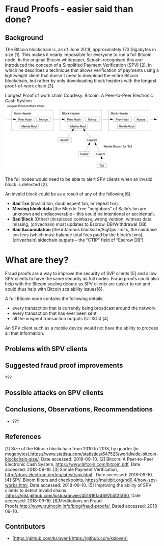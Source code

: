 # Fraud Proofs - easier said than done?

## Background
The Bitcoin blockchain is, as of June 2018, approximately 173 Gigabytes in size [1]. This makes it nearly impossible for everyone to run a full Bitcoin node.
In the original Bitcoin whitepaper, Satoshi recognised this and introduced the concept of a Simplified Payment Verification (SPV) [2], in which he describes a technique that allows verification of payments using a lightweight client that doesn't need to download the entire Bitcoin blockchain, but rather by only downloading block headers with the longest proof-of-work chain [3]. 

Longest Proof of work chain
Courtesy: Bitcoin: A Peer-to-Peer Electronic Cash System
![proofofworkchain.png](sources/proofofworkchain.png)

The full nodes would need to be able to alert SPV clients when an invalid block is detected [2].

An invalid block could be as a result of any of the following[6]:
* **Bad Txn** (invalid txn, doublespent txn, or repeat txn).
* **Missing block data** (the Merkle Tree “neighbors” of Sally’s txn are unknown and undiscoverable – this could be intentional or accidental).
* **Bad Block** (Other) (misplaced coinbase, wrong version, witness data missing, (drivechain) most updates to Escrow_DB/Withdrawal_DB)
* **Bad Accumulation** (the infamous blocksize/SigOps limits, the coinbase txn fees (which must balance total fees paid by the block’s txns), (drivechain) sidechain outputs – the “CTIP” field of “Escrow DB”)

# What are they?

Fraud proofs are a way to improve the security of SVP clients [5] and allow SPV clients to have the same security as full nodes. Fraud proofs could also help with the Bitcoin scaling debate as SPV clients are easier to run and could thus help with Bitcoin scalability issues[6].

A full Bitcoin node contains the following details:
  * every transaction that is currently being broadcast around the network
  * every transaction that has ever been sent
  * all the unspent transaction outputs (UTXOs) [4]
  
An SPV client such as a mobile device would not have the ability to process all that information.

  
 
## Problems with SPV clients



## Suggested fraud proof improvements
???



## Possible attacks on SPV clients


## Conclusions, Observations, Recommendations

- ???

## References

[1] Size of the Bitcoin blockchain from 2010 to 2018, by quarter (in megabytes),https://www.statista.com/statistics/647523/worldwide-bitcoin-blockchain-size/, Date accessed: 2018-09-10.
[2] Bitcoin: A Peer-to-Peer Electronic Cash System, https://www.bitcoin.com/bitcoin.pdf, Date accessed: 2018-09-10.
[3] Simple Payment Verification, http://docs.electrum.org/en/latest/spv.html , Date accessed: 2018-09-10.
[4] SPV, Bloom filters and checkpoints, https://multibit.org/hd0.4/how-spv-works.html, Date accessed: 2018-09-10.
[5] Improving the ability of SPV clients to detect invalid chains
,https://gist.github.com/justusranvier/451616fa4697b5f25f60, Date accessed: 2018-09-10.
[6]Meditations on Fraud Proofs,http://www.truthcoin.info/blog/fraud-proofs/, Dated accessed: 2018-09-10.


## Contributors

- [https://github.com/ksloven](https://github.com/ksloven)

